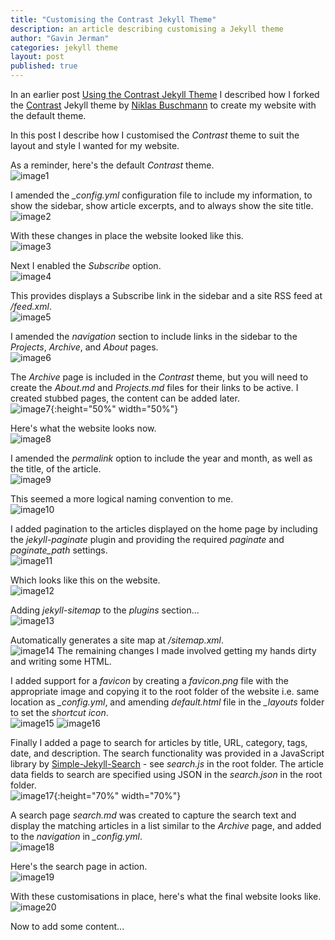 ```yaml
---
title: "Customising the Contrast Jekyll Theme"
description: an article describing customising a Jekyll theme
author: "Gavin Jerman"
categories: jekyll theme
layout: post
published: true
---
```


In an earlier post [Using the Contrast Jekyll Theme](/2020/04/using-contrast-theme) I described how I forked the [Contrast](https://github.com/niklasbuschmann/contrast) Jekyll theme by [Niklas Buschmann](https://github.com/niklasbuschmann) to create my website with the default theme.

In this post I describe how I customised the *Contrast* theme to suit the layout and style I wanted for my website.


As a reminder, here's the default *Contrast* theme.  
![image1](/images/2020-04-18-customising-1.png)

I amended the *_config.yml* configuration file to include my information, to show the sidebar, show article excerpts, and to always show the site title.  
![image2](/images/2020-04-18-customising-2.png)

With these changes in place the website looked like this.  
![image3](/images/2020-04-18-customising-3.png)

Next I enabled the *Subscribe* option.  
![image4](/images/2020-04-18-customising-4.png)

This provides displays a Subscribe link in the sidebar and a site RSS feed at */feed.xml*.  
![image5](/images/2020-04-18-customising-5.png)

I amended the *navigation* section to include links in the sidebar to the *Projects*, *Archive*, and *About* pages.  
![image6](/images/2020-04-18-customising-6.png)

The *Archive* page is included in the *Contrast* theme, but you will need to create the *About.md* and *Projects.md* files for their links to be active. I created stubbed pages, the content can be added later.  
![image7](/images/2020-04-18-customising-7.png){:height="50%" width="50%"}

Here's what the website looks now.  
![image8](/images/2020-04-18-customising-8.png)

I amended the *permalink* option to include the year and month, as well as the title, of the article.  
![image9](/images/2020-04-18-customising-9.png)

This seemed a more logical naming convention to me.  
![image10](/images/2020-04-18-customising-10.png)

I added pagination to the articles displayed on the home page by including the *jekyll-paginate* plugin and providing the required *paginate* and *paginate_path* settings.  
![image11](/images/2020-04-18-customising-11.png)

Which looks like this on the website.  
![image12](/images/2020-04-18-customising-12.png)

Adding *jekyll-sitemap* to the *plugins* section...  
![image13](/images/2020-04-18-customising-13.png)

Automatically generates a site map at */sitemap.xml*.  
![image14](/images/2020-04-18-customising-14.png)
The remaining changes I made involved getting my hands dirty and writing some HTML.

I added support for a *favicon* by creating a *favicon.png* file with the appropriate image and copying it to the root folder of the website i.e. same location as *_config.yml*, and amending *default.html* file in the *_layouts* folder to set the *shortcut icon*.  
![image15](/images/2020-04-18-customising-15.png)
![image16](/images/2020-04-18-customising-16.png)

Finally I added a page to search for articles by title, URL, category, tags, date, and description. The search functionality was provided in a JavaScript library by [Simple-Jekyll-Search](https://github.com/christian-fei/Simple-Jekyll-Search) - see *search.js* in the root folder. The article data fields to search are specified using JSON in the *search.json* in the root folder.  
![image17](/images/2020-04-18-customising-17.png){:height="70%" width="70%"}

A search page *search.md* was created to capture the search text and display the matching articles in a list similar to the *Archive* page, and added to the *navigation* in *_config.yml*.  
![image18](/images/2020-04-18-customising-18.png)

Here's the search page in action.  
![image19](/images/2020-04-18-customising-19.png)

With these customisations in place, here's what the final website looks like.  
![image20](/images/2020-04-18-customising-20.png)

Now to add some content...
